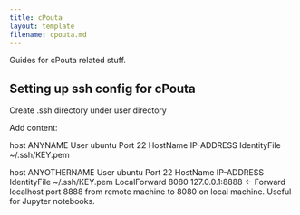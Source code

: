 ```yaml
---
title: cPouta
layout: template
filename: cpouta.md
---
```


Guides for cPouta related stuff.

## Setting up ssh config for cPouta

Create .ssh directory under user directory

Add content:

host ANYNAME
	User ubuntu
	Port 22
	HostName IP-ADDRESS
	IdentityFile ~/.ssh/KEY.pem
	
host ANYOTHERNAME
	User ubuntu
	Port 22
	HostName IP-ADDRESS
	IdentityFile ~/.ssh/KEY.pem
	LocalForward 8080 127.0.0.1:8888  <- Forward localhost port 8888 from remote machine to 8080 on local machine. Useful for Jupyter notebooks.
